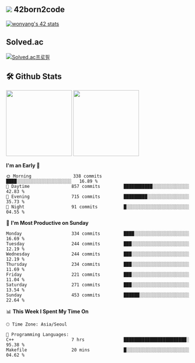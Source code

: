 
## <img src="https://img.shields.io/badge/-000000?style=flat&logo=42&logoColor=white"> 42born2code
[![wonyang's 42 stats](https://badge42.vercel.app/api/v2/cl5nhe5b6007809kydha7ht42/stats?cursusId=21&coalitionId=88)](https://profile.intra.42.fr/users/wonyang)

## Solved.ac
[![Solved.ac프로필](http://mazassumnida.wtf/api/v2/generate_badge?boj=bennyws)](https://solved.ac/bennyws)

## 🛠️ Github Stats
<p>
  <img height="180em" src="https://github-readme-stats-veggie-garden.vercel.app/api?username=gemstoneyang&show_icons=true&include_all_commits=true&bg_color=30,e96443,904e95&title_color=fff&text_color=fff">
  <img height="180em" src="https://github-readme-stats-veggie-garden.vercel.app/api/top-langs/?username=gemstoneyang&layout=compact&bg_color=30,e96443,904e95&title_color=fff&text_color=fff">
</p>

<!--START_SECTION:waka-->
**I'm an Early 🐤** 

```text
🌞 Morning                338 commits         ████░░░░░░░░░░░░░░░░░░░░░   16.89 % 
🌆 Daytime                857 commits         ███████████░░░░░░░░░░░░░░   42.83 % 
🌃 Evening                715 commits         █████████░░░░░░░░░░░░░░░░   35.73 % 
🌙 Night                  91 commits          █░░░░░░░░░░░░░░░░░░░░░░░░   04.55 % 
```
📅 **I'm Most Productive on Sunday** 

```text
Monday                   334 commits         ████░░░░░░░░░░░░░░░░░░░░░   16.69 % 
Tuesday                  244 commits         ███░░░░░░░░░░░░░░░░░░░░░░   12.19 % 
Wednesday                244 commits         ███░░░░░░░░░░░░░░░░░░░░░░   12.19 % 
Thursday                 234 commits         ███░░░░░░░░░░░░░░░░░░░░░░   11.69 % 
Friday                   221 commits         ███░░░░░░░░░░░░░░░░░░░░░░   11.04 % 
Saturday                 271 commits         ███░░░░░░░░░░░░░░░░░░░░░░   13.54 % 
Sunday                   453 commits         ██████░░░░░░░░░░░░░░░░░░░   22.64 % 
```


📊 **This Week I Spent My Time On** 

```text
🕑︎ Time Zone: Asia/Seoul

💬 Programming Languages: 
C++                      7 hrs               ████████████████████████░   95.38 % 
Makefile                 20 mins             █░░░░░░░░░░░░░░░░░░░░░░░░   04.62 % 
```


<!--END_SECTION:waka-->
